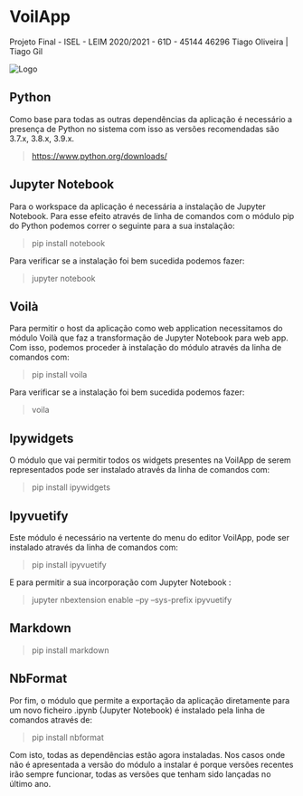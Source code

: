 # VoilApp
Projeto Final - ISEL - LEIM 2020/2021 - 61D - 45144 46296
Tiago Oliveira | Tiago Gil

![Logo](Projeto/blob/developerAsta/03_Implementacao/resources/footer.png)

## Python

Como base para todas as outras dependências da aplicação é necessário a
presença de Python no sistema com isso as versões recomendadas são 3.7.x,
3.8.x, 3.9.x.


> https://www.python.org/downloads/


## Jupyter Notebook

Para o workspace da aplicação é necessária a instalação de Jupyter Notebook.
Para esse efeito através de linha de comandos com o módulo pip do Python
podemos correr o seguinte para a sua instalação:

> pip install notebook

Para verificar se a instalação foi bem sucedida podemos fazer:

> jupyter notebook

## Voilà

Para permitir o host da aplicação como web application necessitamos do
módulo Voilà que faz a transformação de Jupyter Notebook para web app.
Com isso, podemos proceder à instalação do módulo através da linha de
comandos com:

> pip install voila

Para verificar se a instalação foi bem sucedida podemos fazer:

> voila


## Ipywidgets

O módulo que vai permitir todos os widgets presentes na VoilApp de serem
representados pode ser instalado através da linha de comandos com:

> pip install ipywidgets

## Ipyvuetify

Este módulo é necessário na vertente do menu do editor VoilApp, pode ser
instalado através da linha de comandos com:

> pip install ipyvuetify

E para permitir a sua incorporação com Jupyter Notebook :

> jupyter nbextension enable –py –sys-prefix ipyvuetify

## Markdown

> pip install markdown

## NbFormat

Por fim, o módulo que permite a exportação da aplicação diretamente para
um novo ficheiro .ipynb (Jupyter Notebook) é instalado pela linha de comandos
através de:

> pip install nbformat

Com isto, todas as dependências estão agora instaladas. Nos casos onde
não é apresentada a versão do módulo a instalar é porque versões recentes
irão sempre funcionar, todas as versões que tenham sido lançadas no último
ano.


